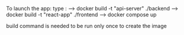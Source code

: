 To launch the app:
  type : --> docker build -t "api-server" ./backend
         --> docker build -t "react-app" ./frontend
         --> docker compose up

build command is needed to be run only once to create the image
